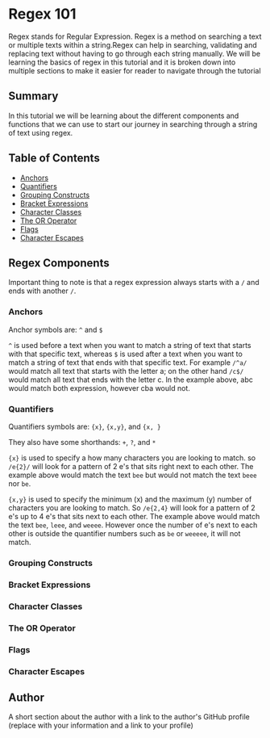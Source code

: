 # Regex 101

Regex stands for Regular Expression. Regex is a method on searching a text or multiple texts within a string.Regex can help in searching, validating and replacing text without having to go through each string manually. We will be learning the basics of regex in this tutorial and it is broken down into multiple sections to make it easier for reader to navigate through the tutorial

## Summary

In this tutorial we will be learning about the different components and functions that we can use to start our journey in searching through a string of text using regex.

## Table of Contents

- [Anchors](#anchors)
- [Quantifiers](#quantifiers)
- [Grouping Constructs](#grouping-constructs)
- [Bracket Expressions](#bracket-expressions)
- [Character Classes](#character-classes)
- [The OR Operator](#the-or-operator)
- [Flags](#flags)
- [Character Escapes](#character-escapes)

## Regex Components

Important thing to note is that a regex expression always starts with a `/` and ends with another  `/`.

### Anchors

Anchor symbols are:
`^` and `$`

`^` is used before a text when you want to match a string of text that starts with that specific text, whereas `$` is used after a text when you want to match a string of text that ends with that specific text. For example `/^a/` would match all text that starts with the letter a; on the other hand `/c$/` would match all text that ends with the letter c. In the example above, abc would match both expression, however cba would not.

### Quantifiers
Quantifiers symbols are:
`{x}`, `{x,y}`, and `{x, }`

They also have some shorthands:
`+`, `?`, and `*`

`{x}` is used to specify a how many characters you are looking to match. so `/e{2}/` will look for a pattern of 2 e's that sits right next to each other. The example above would match the text `bee` but would not match the text `beee` nor `be`.

`{x,y}` is used to specify the minimum (x) and the maximum (y) number of characters you are looking to match. So `/e{2,4}` will look for a pattern of 2 e's up to 4 e's that sits next to each other. The example above would match the text `bee`, `leee`, and `weeee`. However once the number of e's next to each other is outside the quantifier numbers such as `be` or `weeeee`, it will not match.




### Grouping Constructs

### Bracket Expressions

### Character Classes

### The OR Operator

### Flags

### Character Escapes

## Author

A short section about the author with a link to the author's GitHub profile (replace with your information and a link to your profile)
